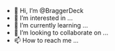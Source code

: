 - 👋 Hi, I’m @BraggerDeck
- 👀 I’m interested in ...
- 🌱 I’m currently learning ...
- 💞️ I’m looking to collaborate on ...
- 📫 How to reach me ...

<!---
BraggerDeck/BraggerDeck is a ✨ special ✨ repository because its `README.md` (this file) appears on your GitHub profile.
You can click the Preview link to take a look at your changes.
--->
